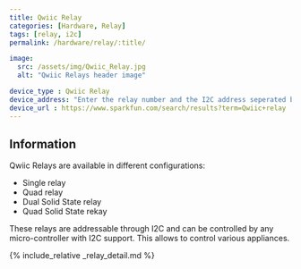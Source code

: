 ```yaml
---
title: Qwiic Relay
categories: [Hardware, Relay]
tags: [relay, i2c]
permalink: /hardware/relay/:title/

image:
  src: /assets/img/Qwiic_Relay.jpg
  alt: "Qwiic Relays header image"

device_type : Qwiic Relay
device_address: "Enter the relay number and the I2C address seperated by a comma: [relay_number, i2c_address]"
device_url : https://www.sparkfun.com/search/results?term=Qwiic+relay
---
```


## Information

Qwiic Relays are available in different configurations:

* Single relay
* Quad relay
* Dual Solid State relay
* Quad Solid State rekay

These relays are addressable through I2C and can be controlled by any micro-controller with I2C support.
This allows to control various appliances.

{% include_relative _relay_detail.md %}
